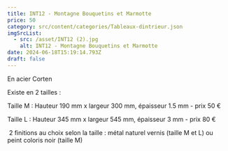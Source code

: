 ```yaml
---
title: INT12 - Montagne Bouquetins et Marmotte
price: 50
category: src/content/categories/Tableaux-dintrieur.json
imgSrcList:
  - src: /asset/INT12 (2).jpg
    alt: INT12 - Montagne Bouquetins et Marmotte
date: 2024-06-18T15:19:14.793Z
draft: false
---
```


En acier Corten  

Existe en 2 tailles :

Taille M : Hauteur 190 mm x largeur 300 mm, épaisseur 1.5 mm - prix 50 € 

Taille L : Hauteur 345 mm x largeur 545 mm, épaisseur 3 mm - prix 80 € 

 2 finitions au choix selon la taille : métal naturel vernis (taille M et L) ou peint coloris noir (taille M)
